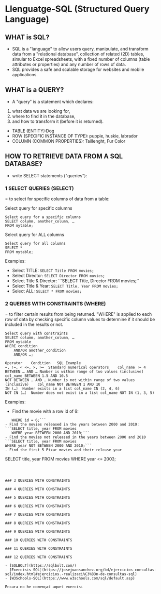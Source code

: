 # Llenguatge-SQL (Structured Query Language)

## WHAT is SQL?
- SQL is a "language" to allow users query, manipulate, and transform data from a "relational database", collection of related (2D) tables, simular to Excel spreadsheets, with a fixed number of columns (table attributes or properties) and any number of rows of data.
- SQL provides a safe and scalable storage for websites and mobile applications.

## WHAT is a QUERY?
- A "query" is a statement which declares:
1) what data we are looking for, 
2) where to find it in the database, 
3) and how to transform it (before it is returned).

- TABLE (ENTITY):Dog
- ROW (SPECIFIC INSTANCE OF TYPE): puppie, huskie, labrador
- COLUMN (COMMON PROPERTIES): Taillenght, Fur Color

## HOW TO RETRIEVE DATA FROM A SQL DATABASE? 
-  write SELECT statements ("queries"):

### 1 SELECT QUERIES (SELECT)
= to select for specific columns of data from a table:
 
Select query for specific columns
```
Select query for a specific columns
SELECT column, another_column, …
FROM mytable;
```
Select query for ALL columns
```
Select query for all columns
SELECT * 
FROM mytable;
```
Examples: 
- Select TITLE: ```SELECT Title FROM movies;```
- Select Director: ```SELECT Director FROM movies;```
- Select Title & Director: ```SELECT Title, Director FROM movies;``
- Select Title & Year: ```SELECT Title, Year FROM movies;```
- Select ALL: ```SELECT * FROM movies;```

### 2 QUERIES WITH CONSTRAINTS (WHERE)
= to filter certain results from being returned.
"WHERE" is applied to each row of data by checking specific column values to determine if it should be included in the results or not.
```
Select query with constraints
SELECT column, another_column, …
FROM mytable
WHERE condition
    AND/OR another_condition
    AND/OR …;
 ```

```
Operator	Condition	SQL Example
=, !=, < <=, >, >=	Standard numerical operators	col_name != 4
BETWEEN … AND …	Number is within range of two values (inclusive)	col_name BETWEEN 1.5 AND 10.5
NOT BETWEEN … AND …	Number is not within range of two values (inclusive)	col_name NOT BETWEEN 1 AND 10
IN (…)	Number exists in a list	col_name IN (2, 4, 6)
NOT IN (…)	Number does not exist in a list	col_name NOT IN (1, 3, 5)
```

Examples: 
- Find the movie with a row id of 6: 
```SELECT id, title FROM movies 
   WHERE id = 6;```
- Find the movies released in the years between 2000 and 2010:
```SELECT title, year FROM movies
   WHERE year BETWEEN 2000 AND 2010;```
- Find the movies not released in the years between 2000 and 2010
```SELECT title, year FROM movies
WHERE year NOT BETWEEN 2000 AND 2010;```
- Find the first 5 Pixar movies and their release year
```
SELECT title, year FROM movies
WHERE year <= 2003;
```

```

```


### 3 QUERIES WITH CONSTRAINTS

### 4 QUERIES WITH CONSTRAINTS

### 5 QUERIES WITH CONSTRAINTS

### 6 QUERIES WITH CONSTRAINTS

### 7 QUERIES WITH CONSTRAINTS

### 8 QUERIES WITH CONSTRAINTS

### 9 QUERIES WITH CONSTRAINTS

### 10 QUERIES WITH CONSTRAINTS

### 11 QUERIES WITH CONSTRAINTS

### 12 QUERIES WITH CONSTRAINTS

- [SQLBOLT](https://sqlbolt.com/)
- [Exercisis SQL](https://josejuansanchez.org/bd/ejercicios-consultas-sql/index.html#ejercicios.-realizaci%C3%B3n-de-consultas-sql)
- [W3Schools-SQL](https://www.w3schools.com/sql/default.asp)

Encara no he començat aquet exercisi


